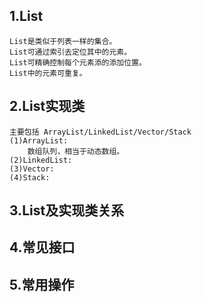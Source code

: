 ## 1.List ##

	List是类似于列表一样的集合。 
	List可通过索引去定位其中的元素。
	List可精确控制每个元素添的添加位置。
	List中的元素可重复。




## 2.List实现类 ##
	主要包括 ArrayList/LinkedList/Vector/Stack
	(1)ArrayList:
		数组队列，相当于动态数组。
	(2)LinkedList:
	(3)Vector:
	(4)Stack:




## 3.List及实现类关系 ##






## 4.常见接口 ##



## 5.常用操作 ##




